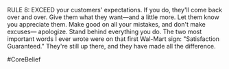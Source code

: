 RULE 8: EXCEED your customers' expectations. If you do, they'll come back over and over. Give them what they want—and a little more. Let them know you appreciate them. Make good on all your mistakes, and don't make excuses— apologize. Stand behind everything you do. The two most important words I ever wrote were on that first Wal-Mart sign: "Satisfaction Guaranteed." They're still up there, and they have made all the difference.

#CoreBelief 